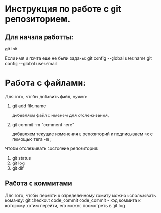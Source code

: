 # Инструкция по работе c git репозиторием.

## Для начала работты:
git init

Если имя и почта еше не были заданы:
git config --global user.name
git config --global user.email


# Работа с файлами:
Для того, чтобы добавить файл, нужно:
1. git add file.name

    добавляем файл с именем для отслеживания;
2. git commit -m "comment here"

    добавляем текущие изменения в репозиторий и
    подписываем их с помощью тега -m ;

Чтобы отслеживать состояние репозитория:
1. git status
2. git log
3. git dif

## Работа с коммитами
Для того, чтобы перейти к определенному комиту
можно использовать команду:
git checkout code_commit
    code_commit - код коммита к которому хотим
    перейти, его можно посмотреть в git log
